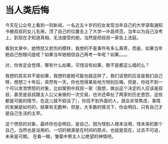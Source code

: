# 当人类后悔

今天在公众号上看到一则新闻，一名近五十岁的妇女发现当年自己的大学录取通知书被叔叔的女儿毛用，顶了自己的位置去上了大学—许昌师范，当年以为自己没考上，到现在才知道真相，无法接受的她，当然是把叔叔一家告上法庭。

看到文章中，她愤怒又悲伤的模样，我想的不是事件有多么离奇，而是，如果当年她自己刨根问底呢？如果当年她相信自己再考一年呢？如果。。。。

对，你肯定会觉得，哪有什么如果，可惜没有如果，歌不是都这么唱的么？

我想的其实并不是如果，我想的是她可能也就这样了，我们该想的应该是我们自己呀，想想三十年后，突然有一天，你也觉得某些地方特别后悔，但是，你找不到一个可以发泄愤怒的对象，比如案例中叔叔一家（我想，做出这个决定的人应该是叔叔，甚至是叔叔跟主人公父亲做的一次交易，也许还牵扯了两家的历史恩怨，这些都是可能的情节，在这儿就不假设了），你找不到外面的人，就会非常焦虑，事情的发展是如何的，结果有无数种，但是，大多数的情况下，你会明白，只有自己才是自己生活的主宰。

这个愤怒的对象，最终你也会明白，是自己，因为怪别人根本没用，怪未来的那个自己，当然也是没用的，一切的根源是在时间的原点，也就是现在，过去不可追，未来是可期。
在看一眼，雏菊中男主人公绝望的神情吧。
